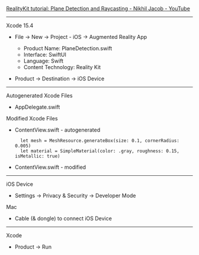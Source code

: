 [RealityKit tutorial: Plane Detection and Raycasting - Nikhil Jacob - YouTube](https://youtu.be/T1u1tyMlMLM?si=QQtj0IFs18EW6ZXi)

- - - -

Xcode 15.4

* File -> New -> Project - iOS -> Augmented Reality App
  * Product Name: PlaneDetection.swift
  * Interface: SwiftUI
  * Language: Swift
  * Content Technology: Reality Kit 

* Product -> Destination -> iOS Device
- - - -

Autogenerated Xcode Files
* AppDelegate.swift

Modified Xcode Files
* ContentView.swift - autogenerated

        let mesh = MeshResource.generateBox(size: 0.1, cornerRadius: 0.005)
        let material = SimpleMaterial(color: .gray, roughness: 0.15, isMetallic: true)
  
* ContentView.swift - modified
  
- - - -

iOS Device
* Settings -> Privacy & Security -> Developer Mode

Mac
* Cable (& dongle) to connect iOS Device

- - - -

Xcode
* Product -> Run

